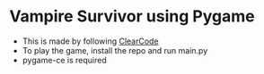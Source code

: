 # Vampire Survivor using Pygame
- This is made by following [ClearCode](https://www.youtube.com/watch?v=8OMghdHP-zs&t=22547s)
- To play the game, install the repo and run main.py
- pygame-ce is required
